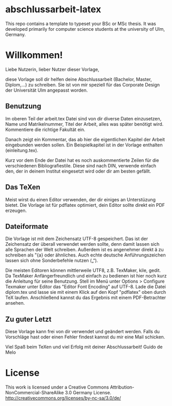 # abschlussarbeit-latex

This repo contains a template to typeset your BSc or MSc thesis. It was developed primarily for computer science students at the university of Ulm, Germany.

# Willkommen!

Liebe Nutzerin, lieber Nutzer dieser Vorlage,

diese Vorlage soll dir helfen deine Abschlussarbeit (Bachelor, Master, Diplom,...) zu schreiben. Sie ist von mir speziell für das Corporate Design der Universität Ulm angepasst worden.


## Benutzung

Im oberen Teil der arbeit.tex Datei sind von dir diverse Daten einzusetzen, Name und Matrikelnummer, Titel der Arbeit, alles was später benötigt wird. Kommentiere die richtige Fakultät ein.

Danach zeigt ein Kommentar, das ab hier die eigentlichen Kapitel der Arbeit eingebunden werden sollen. Ein Beispielkapitel ist in der Vorlage enthalten (einleitung.tex).

Kurz vor dem Ende der Datei hat es noch auskommentierte Zeilen für die verschiedenen Bibliografiestile. Diese sind nach DIN, verwende einfach den, der in deinem Institut eingesetzt wird oder dir am besten gefällt.


## Das TeXen

Meist wirst du einen Editor verwenden, der dir einiges an Unterstüzung bietet. Die Vorlage ist für pdflatex optimiert, dein Editor sollte direkt ein PDF erzeugen.


## Dateiformate

Die Vorlage ist mit dem Zeichensatz UTF-8 gespeichert. Das ist der Zeichensatz der überall verwendet werden sollte, denn damit lassen sich alle Sprachen der Welt schreiben. Außerdem ist es angenehmer direkt ä zu schreiben als \"{a} oder ähnliches. Auch echte deutsche Anführungszeichen lassen sich ohne Sonderbefehle nutzen („“).

Die meisten Editoren können mittlerweile UTF8, z.B. TexMaker, kile, gedit. Da TexMaker Anfängerfreundlich und einfach zu bedienen ist hier noch kurz die Anleitung für seine Benutzung. Stell im Menü unter Options > Configure Texmaker unter Editor das "Editor Font Encoding" auf UTF-8. Lade die Datei diplom.tex und lasse sie mit einem Klick auf den Kopf "pdflatex" oben durch TeX laufen. Anschließend kannst du das Ergebnis mit einem PDF-Betrachter ansehen.


## Zu guter Letzt

Diese Vorlage kann frei von dir verwendet und geändert werden. Falls du Vorschläge hast oder einen Fehler findest kannst du mir eine Mail schicken.

Viel Spaß beim TeXen und viel Erfolg mit deiner Abschlussarbeit!
Guido de Melo


# License
This work is licensed under a Creative Commons Attribution-NonCommercial-ShareAlike 3.0 Germany License.
http://creativecommons.org/licenses/by-nc-sa/3.0/de/

